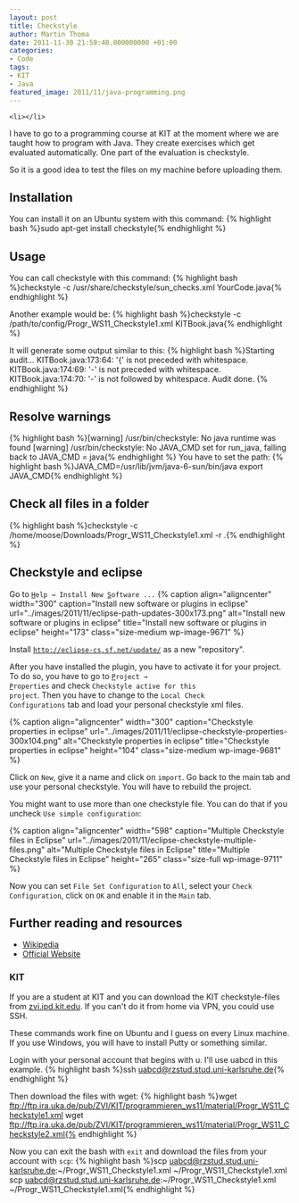 ```yaml
---
layout: post
title: Checkstyle
author: Martin Thoma
date: 2011-11-30 21:59:40.000000000 +01:00
categories:
- Code
tags:
- KIT
- Java
featured_image: 2011/11/java-programming.png
---
```

	<li></li>
I have to go to a programming course at KIT at the moment where we are taught how to program with Java. They create exercises which get evaluated automatically. One part of the evaluation is checkstyle.

So it is a good idea to test the files on my machine before uploading them.

<h2>Installation</h2>
You can install it on an Ubuntu system with this command:
{% highlight bash %}sudo apt-get install checkstyle{% endhighlight %}

<h2>Usage</h2>
You can call checkstyle with this command:
{% highlight bash %}checkstyle -c /usr/share/checkstyle/sun_checks.xml YourCode.java{% endhighlight %}

Another example would be:
{% highlight bash %}checkstyle -c /path/to/config/Progr_WS11_Checkstyle1.xml KITBook.java{% endhighlight %}

It will generate some output similar to this:
{% highlight bash %}Starting audit...
KITBook.java:173:64: '{' is not preceded with whitespace.
KITBook.java:174:69: '-' is not preceded with whitespace.
KITBook.java:174:70: '-' is not followed by whitespace.
Audit done.
{% endhighlight %}

<h2>Resolve warnings</h2>
{% highlight bash %}[warning] /usr/bin/checkstyle: No java runtime was found
[warning] /usr/bin/checkstyle: No JAVA_CMD set for run_java, falling back to JAVA_CMD = java{% endhighlight %}
You have to set the path:
{% highlight bash %}JAVA_CMD=/usr/lib/jvm/java-6-sun/bin/java
export JAVA_CMD{% endhighlight %}

<h2>Check all files in a folder</h2>
{% highlight bash %}checkstyle -c /home/moose/Downloads/Progr_WS11_Checkstyle1.xml -r .{% endhighlight %}

<h2>Checkstyle and eclipse</h2>
Go to <code><u>H</u>elp &rarr; Install New <u>S</u>oftware ...</code>
{% caption align="aligncenter" width="300" caption="Install new software or plugins in eclipse" url="../images/2011/11/eclipse-path-updates-300x173.png" alt="Install new software or plugins in eclipse" title="Install new software or plugins in eclipse" height="173" class="size-medium wp-image-9671" %}

Install <code>http://eclipse-cs.sf.net/update/</code> as a new "repository".

After you have installed the plugin, you have to activate it for your project. To do so, you have to go to <code><u>P</u>roject &rarr; <u>P</u>roperties</code> and check <code>Checkstyle active for this project</code>. Then you have to change to the <code>Local Check Configurations</code> tab and load your personal checkstyle xml files. 

{% caption align="aligncenter" width="300" caption="Checkstyle properties in eclipse" url="../images/2011/11/eclipse-checkstyle-properties-300x104.png" alt="Checkstyle properties in eclipse" title="Checkstyle properties in eclipse" height="104" class="size-medium wp-image-9681" %}

Click on <code>New</code>, give it a name and click on <code>import</code>. Go back to the main tab and use your personal checkstyle. You will have to rebuild the project.

You might want to use more than one checkstyle file. You can do that if you uncheck <code>Use simple configuration</code>:

{% caption align="aligncenter" width="598" caption="Multiple Checkstyle files in Eclipse" url="../images/2011/11/eclipse-checkstyle-multiple-files.png" alt="Multiple Checkstyle files in Eclipse" title="Multiple Checkstyle files in Eclipse" height="265" class="size-full wp-image-9711" %}

Now you can set <code>File Set Configuration</code> to <code>All</code>, select your <code>Check Configuration</code>, click on <code>OK</code> and enable it in the <code>Main</code> tab.

<h2>Further reading and resources </h2>
<ul>
    <li><a href="http://en.wikipedia.org/wiki/Checkstyle">Wikipedia</a></li>
    <li><a href="http://checkstyle.sourceforge.net/index.html">Official Website</a></li>
</ul>

<h3>KIT</h3>
If you are a student at KIT and you can download the KIT checkstyle-files from <a href="http://zvi.ipd.kit.edu/lehre_programmieren_ws11.php#Zusaetzliches_Material">zvi.ipd.kit.edu</a>. If you can't do it from home via VPN, you could use SSH.

These commands work fine on Ubuntu and I guess on every Linux machine. If you use Windows, you will have to install Putty or something similar.

Login with your personal account that begins with u. I'll use uabcd in this example.
{% highlight bash %}ssh uabcd@rzstud.stud.uni-karlsruhe.de{% endhighlight %}

Then download the files with wget:
{% highlight bash %}wget ftp://ftp.ira.uka.de/pub/ZVI/KIT/programmieren_ws11/material/Progr_WS11_Checkstyle1.xml
wget ftp://ftp.ira.uka.de/pub/ZVI/KIT/programmieren_ws11/material/Progr_WS11_Checkstyle2.xml{% endhighlight %}

Now you can exit the bash with <code>exit</code> and download the files from your account with <code>scp</code>:
{% highlight bash %}scp uabcd@rzstud.stud.uni-karlsruhe.de:~/Progr_WS11_Checkstyle1.xml ~/Progr_WS11_Checkstyle1.xml
scp uabcd@rzstud.stud.uni-karlsruhe.de:~/Progr_WS11_Checkstyle1.xml ~/Progr_WS11_Checkstyle1.xml{% endhighlight %}
